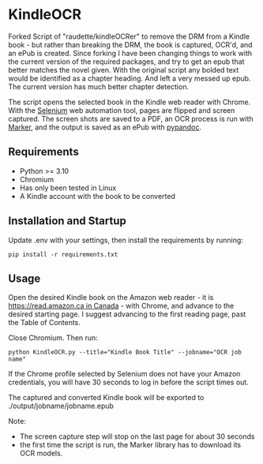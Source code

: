 # KindleOCR

Forked Script of "raudette/kindleOCRer" to remove the DRM from a Kindle book - but rather than breaking the DRM, the book is captured, OCR'd, and an ePub is created.  Since forking I have been changing things to work with the current version of the required packages, and try to get an epub that better matches the novel given. With the original script any bolded text would be identified as a chapter heading. And left a very messed up epub. The current version has much better chapter detection. 

The script opens the selected book in the Kindle web reader with Chrome.  With the [Selenium](https://www.selenium.dev/) web automation tool, pages are flipped and screen captured.  The screen shots are saved to a PDF, an OCR process is run with [Marker](https://github.com/VikParuchuri/marker), and the output is saved as an ePub with [pypandoc](https://github.com/JessicaTegner/pypandoc).

## Requirements

- Python >= 3.10
- Chromium
- Has only been tested in Linux
- A Kindle account with the book to be converted

## Installation and Startup

Update .env with your settings, then install the requirements by running:
```
pip install -r requirements.txt

```

## Usage

Open the desired Kindle book on the Amazon web reader - it is [https://read.amazon.ca in Canada](https://read.amazon.ca) - with Chrome, and advance to the desired starting page.  I suggest advancing to the first reading page, past the Table of Contents.

Close Chromium.  Then run:

```
python KindleOCR.py --title="Kindle Book Title" --jobname="OCR job name"
```
If the Chrome profile selected by Selenium does not have your Amazon credentials, you will have 30 seconds to log in before the script times out.

The captured and converted Kindle book will be exported to ./output/jobname/jobname.epub

Note:
- The screen capture step will stop on the last page for about 30 seconds
- the first time the script is run, the Marker library has to download its OCR models.  
